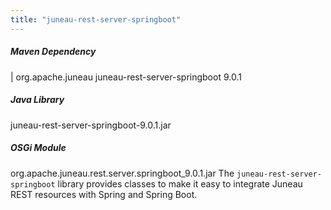 ```yaml
---
title: "juneau-rest-server-springboot"
---
```


##### Maven Dependency
|		org.apache.juneau
juneau-rest-server-springboot
9.0.1
##### Java Library
juneau-rest-server-springboot-9.0.1.jar
##### OSGi Module
org.apache.juneau.rest.server.springboot_9.0.1.jar
The `juneau-rest-server-springboot` library provides classes to make it easy to integrate
Juneau REST resources with Spring and Spring Boot.